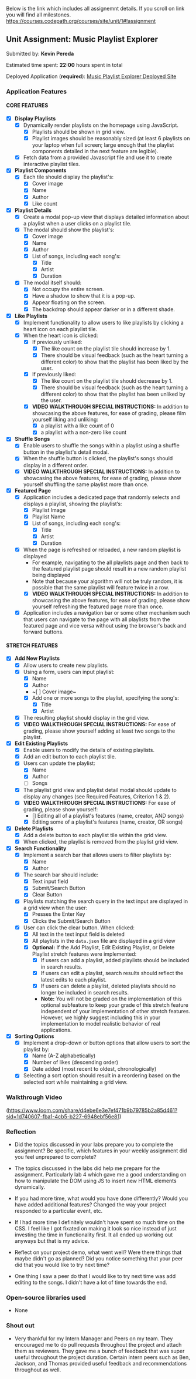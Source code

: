 Below is the link which includes all assignemnt details. If you scroll on link you will find all milestones.
https://courses.codepath.org/courses/site/unit/1#!assignment

## Unit Assignment: Music Playlist Explorer

Submitted by: **Kevin Pereda**

Estimated time spent: **22:00** hours spent in total

Deployed Application (**required**): [Music Playlist Explorer Deployed Site](https://site-unit2-project1-music-playlist-q9nj.onrender.com/)

### Application Features

#### CORE FEATURES

- [X] **Display Playlists**
  - [X] Dynamically render playlists on the homepage using JavaScript.
    - [X] Playlists should be shown in grid view.
    - [X] Playlist images should be reasonably sized (at least 6 playlists on your laptop when full screen; large enough that the playlist components detailed in the next feature are legible).
  - [X] Fetch data from a provided Javascript file and use it to create interactive playlist  tiles.

- [X] **Playlist Components**
  - [X] Each tile should display the playlist's:
    - [X] Cover image
    - [X] Name
    - [X] Author
    - [X] Like count

- [X] **Playlist Details**
  - [X] Create a modal pop-up view that displays detailed information about a playlist when a user clicks on a playlist tile.
  - [X] The modal should show the playlist's:
    - [X] Cover image
    - [X] Name
    - [X] Author
    - [X] List of songs, including each song's:
      - [X] Title
      - [X] Artist
      - [X] Duration
  - [X] The modal itself should:
    - [X] Not occupy the entire screen.
    - [X] Have a shadow to show that it is a pop-up.
    - [X] Appear floating on the screen.
    - [X] The backdrop should appear darker or in a different shade.

- [X] **Like Playlists**
  - [X] Implement functionality to allow users to like playlists by clicking a heart icon on each playlist tile.
  - [X] When the heart icon is clicked:
    - [X] If previously unliked:
      - [X] The like count on the playlist tile should increase by 1.
      - [X] There should be visual feedback (such as the heart turning a different color) to show that the playlist has been liked by the user.
    - [X] If previously liked:
      - [X] The like count on the playlist tile should decrease by 1.
      - [X] There should be visual feedback (such as the heart turning a different color) to show that the playlist has been unliked by the user.
    - [X] **VIDEO WALKTHROUGH SPECIAL INSTRUCTIONS:** In addition to showcasing the above features, for ease of grading, please film yourself liking and unliking:
      - [X] a playlist with a like count of 0
      - [X] a playlist with a non-zero like count

- [X] **Shuffle Songs**
  - [X] Enable users to shuffle the songs within a playlist using a shuffle button in the playlist's detail modal.
  - [X] When the shuffle button is clicked, the playlist's songs should display in a different order.
  - [X] **VIDEO WALKTHROUGH SPECIAL INSTRUCTIONS:** In addition to showcasing the above features, for ease of grading, please show yourself shuffling the same playlist more than once. 
  
- [X] **Featured Page**
  - [X] Application includes a dedicated page that randomly selects and displays a playlist, showing the playlist’s:
    - [X] Playlist Image
    - [X] Playlist Name
    - [X] List of songs, including each song's:
      - [X] Title
      - [X] Artist
      - [X] Duration
  - [X] When the page is refreshed or reloaded, a new random playlist is displayed
    - For example, navigating to the all playlists page and then back to the featured playlist page should result in a new random playlist being displayed
    - Note that because your algorithm will not be truly random, it is possible that the same playlist will feature twice in a row. 
    - [X] **VIDEO WALKTHROUGH SPECIAL INSTRUCTIONS:** In addition to showcasing the above features, for ease of grading, please show yourself refreshing the featured page more than once. 
  - [X] Application includes a navigation bar or some other mechanism such that users can navigate to the page with all playlists from the featured page and vice versa without using the browser's back and forward buttons. 

#### STRETCH FEATURES

- [X] **Add New Playlists**
  - [X] Allow users to create new playlists.
  - [X] Using a form, users can input playlist:
    - [X] Name
    - [X] Author
    - ~[ ] Cover image~
    - [X] Add one or more songs to the playlist, specifying the song's:
      - [X] Title
      - [X] Artist
  - [X] The resulting playlist should display in the grid view.
  - [X] **VIDEO WALKTHROUGH SPECIAL INSTRUCTIONS:** For ease of grading, please show yourself adding at least two songs to the playlist. 

- [X] **Edit Existing Playlists**
  - [X] Enable users to modify the details of existing playlists.
  - [X] Add an edit button to each playlist tile.
  - [X] Users can update the playlist:
    - [X] Name
    - [X] Author
    - [ ] Songs
  - [X] The playlist grid view and playlist detail modal should update to display any changes (see Required Features, Criterion 1 & 2).
  - [X] **VIDEO WALKTHROUGH SPECIAL INSTRUCTIONS:** For ease of grading, please show yourself:
    - [] Editing all of a playlist's features (name, creator, AND songs)
    - [X] Editing some of a playlist's features (name, creator, OR songs) 

- [X] **Delete Playlists**
  - [X] Add a delete button to each playlist tile within the grid view.
  - [X] When clicked, the playlist is removed from the playlist grid view.

- [X] **Search Functionality**
  - [X] Implement a search bar that allows users to filter playlists by:
    - [X] Name 
    - [X] Author
  - [X] The search bar should include:
    - [X] Text input field
    - [X] Submit/Search Button
    - [X] Clear Button
  - [X] Playlists matching the search query in the text input are displayed in a grid view when the user:
    - [X] Presses the Enter Key
    - [X] Clicks the Submit/Search Button 
  - [X] User can click the clear button. When clicked:
    - [X] All text in the text input field is deleted
    - [X] All playlists in the `data.json` file are displayed in a grid view
    - [X] **Optional:** If the Add Playlist, Edit Existing Playlist, or Delete Playlist stretch features were implemented:
      - [X] If users can add a playlist, added playlists should be included in search results.
      - [X] If users can edit a playlist, search results should reflect the latest edits to each playlist.
      - [X] If users can delete a playlist, deleted playlists should no longer be included in search results.
      - **Note:** You will not be graded on the implementation of this optional subfeature to keep your grade of this stretch feature independent of your implementation of other stretch features. However, we highly suggest including this in your implementation to model realistic behavior of real applications. 

- [X] **Sorting Options**
  - [X] Implement a drop-down or button options that allow users to sort the playlist by:
    - [X] Name (A-Z alphabetically)
    - [X] Number of likes (descending order)
    - [X] Date added (most recent to oldest, chronologically)
  - [X] Selecting a sort option should result in a reordering based on the selected sort while maintaining a grid view.

### Walkthrough Video

(https://www.loom.com/share/d4ebe6e3e7ef471b9b79785b2a85d461?sid=1d740607-fba1-4cb5-b227-6948ebf56e81)

### Reflection

* Did the topics discussed in your labs prepare you to complete the assignment? Be specific, which features in your weekly assignment did you feel unprepared to complete?

- The topics discussed in the labs did help me prepare for the assignment. Particularly lab 4 which gave me a good understanding on how to manipulate the DOM using JS to insert new HTML elements dynamically.

* If you had more time, what would you have done differently? Would you have added additional features? Changed the way your project responded to a particular event, etc.
  
- If I had more time I definitely wouldn't have spent so much time on the CSS. I feel like I got fixated on making it look so nice instead of just investing the time in functionality first. It all ended up working out anyways but that is my advice.

* Reflect on your project demo, what went well? Were there things that maybe didn't go as planned? Did you notice something that your peer did that you would like to try next time?

- One thing I saw a peer do that I would like to try next time was add editing to the songs. I didn't have a lot of time towards the end.

### Open-source libraries used

- None

### Shout out

- Very thankful for my Intern Manager and Peers on my team. They encouraged me to do pull requests throughout the project and attach them as reviewers. They gave me a bunch of feedback that was super useful throughout the project duration. Certain intern peers such as Ben, Jackson, and Thomas provided useful feedback and recommendations throughout as well.